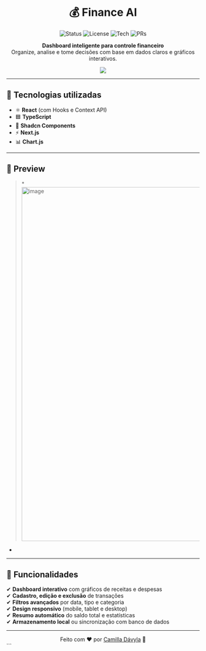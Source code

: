 <div align="center">

# 💰 Finance AI

![Status](https://img.shields.io/badge/status-em%20desenvolvimento-yellow)
![License](https://img.shields.io/badge/license-MIT-green)
![Tech](https://img.shields.io/badge/made%20with-React%20%26%20TypeScript-blue)
![PRs](https://img.shields.io/badge/PRs-bem%20vindos-brightgreen)

**Dashboard inteligente para controle financeiro**  
Organize, analise e tome decisões com base em dados claros e gráficos interativos.

<img src="https://img.shields.io/badge/💻_Preview-Aqui-important" />

</div>

---

## 🚀 Tecnologias utilizadas
- ⚛ **React** (com Hooks e Context API)
- 🟦 **TypeScript**
- 🎨 **Shadcn Components** 
- ⚡ **Next.js** 
- 📊 **Chart.js**

---

## 📸 Preview

> *<img width="1861" height="924" alt="image" src="https://github.com/user-attachments/assets/144c1d23-6751-4d5f-97c3-2a35b27f5b9c" />
*

---

## 📂 Funcionalidades
✔ **Dashboard interativo** com gráficos de receitas e despesas  
✔ **Cadastro, edição e exclusão** de transações  
✔ **Filtros avançados** por data, tipo e categoria  
✔ **Design responsivo** (mobile, tablet e desktop)  
✔ **Resumo automático** do saldo total e estatísticas  
✔ **Armazenamento local** ou sincronização com banco de dados  

---
<div align="center"> Feito com ❤️ por <a href="https://github.com/Camizz09">Camilla Dávyla</a> 🚀 </div> ```
